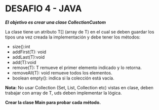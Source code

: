 # DESAFIO 4 - JAVA

_**El objetivo es crear una clase CollectionCustom<T>**_

La clase tiene un atributo T[] (array de T) en el cual se deben guardar los tipos una vez creada la implementación y debe tener los métodos: 

  + size():int
  + addFirst(T): void
  + addLast(T):void
  + add(T):void
  + remove(T): T remueve el primer elemento indicado y lo retorna.
  + removeAll(T): void remueve todos los elementos.
  + boolean empty(): indica si la colección está vacía.

**Nota:** No usar Collection (Set, List, Collection etc) vistas en clase, deben trabajar con array de T, uds deben implementar la lógica.  

**Crear la clase Main para probar cada método.**


